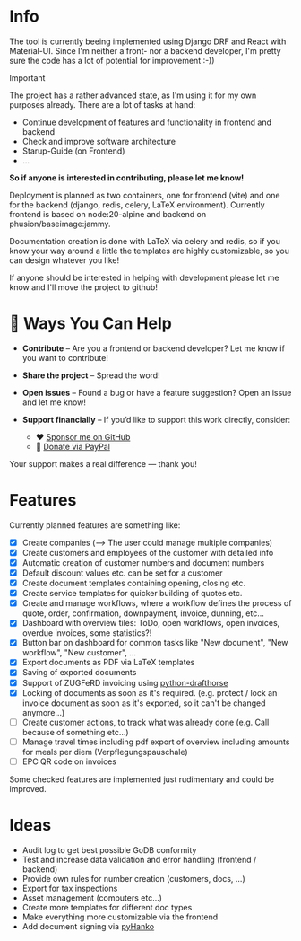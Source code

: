 # Info
The tool is currently beeing implemented using Django DRF and React with Material-UI. Since I'm neither a front- nor a backend developer, I'm pretty sure the code has a lot of potential for improvement :-))

> [!IMPORTANT]  
> The project has a rather advanced state, as I'm using it for my own purposes already. There are a lot of tasks at hand:
> 
> - Continue development of features and functionality in frontend and backend
> - Check and improve software architecture
> - Starup-Guide (on Frontend)
> - ...
>   
> **So if anyone is interested in contributing, please let me know!**

Deployment is planned as two containers, one for frontend (vite) and one for the backend (django, redis, celery, LaTeX environment). Currently frontend is based on node:20-alpine and backend on phusion/baseimage:jammy.

Documentation creation is done with LaTeX via celery and redis, so if you know your way around a little the templates are highly customizable, so you can design whatever you like!

If anyone should be interested in helping with development please let me know and I'll move the project to github!

# 🙌 Ways You Can Help

- **Contribute** – Are you a frontend or backend developer? Let me know if you want to contribute!
- **Share the project** – Spread the word!
- **Open issues** – Found a bug or have a feature suggestion? Open an issue and let me know!
- **Support financially** – If you’d like to support this work directly, consider:

  - ❤️ [Sponsor me on GitHub](https://github.com/sponsors/bee-eater)
  - 🧡 [Donate via PayPal](https://www.paypal.com/donate/?hosted_button_id=MUS7QJU8YB9CY)

Your support makes a real difference — thank you!

# Features
Currently planned features are something like:
- [x] Create companies (--> The user could manage multiple companies)
- [x] Create customers and employees of the customer with detailed info
- [x] Automatic creation of customer numbers and document numbers
- [x] Default discount values etc. can be set for a customer
- [x] Create document templates containing opening, closing etc.
- [x] Create service templates for quicker building of quotes etc.
- [x] Create and manage workflows, where a workflow defines the process of quote, order, confirmation, downpayment, invoice, dunning, etc...
- [x] Dashboard with overview tiles: ToDo, open workflows, open invoices, overdue invoices, some statistics?!
- [x] Button bar on dashboard for common tasks like "New document", "New workflow", "New customer", ...
- [x] Export documents as PDF via LaTeX templates
- [x] Saving of exported documents
- [x] Support of ZUGFeRD invoicing using [python-drafthorse](https://github.com/pretix/python-drafthorse)
- [x] Locking of documents as soon as it's required. (e.g. protect / lock an invoice document as soon as it's exported, so it can't be changed anymore...)
- [ ] Create customer actions, to track what was already done (e.g. Call because of something etc...)
- [ ] Manage travel times including pdf export of overview including amounts for meals per diem (Verpflegungspauschale)
- [ ] EPC QR code on invoices

Some checked features are implemented just rudimentary and could be improved. 

# Ideas
- Audit log to get best possible GoDB conformity
- Test and increase data validation and error handling (frontend / backend)
- Provide own rules for number creation (customers, docs, ...)
- Export for tax inspections
- Asset management (computers etc...)
- Create more templates for different doc types
- Make everything more customizable via the frontend
- Add document signing via [pyHanko](https://github.com/MatthiasValvekens/pyHanko)
